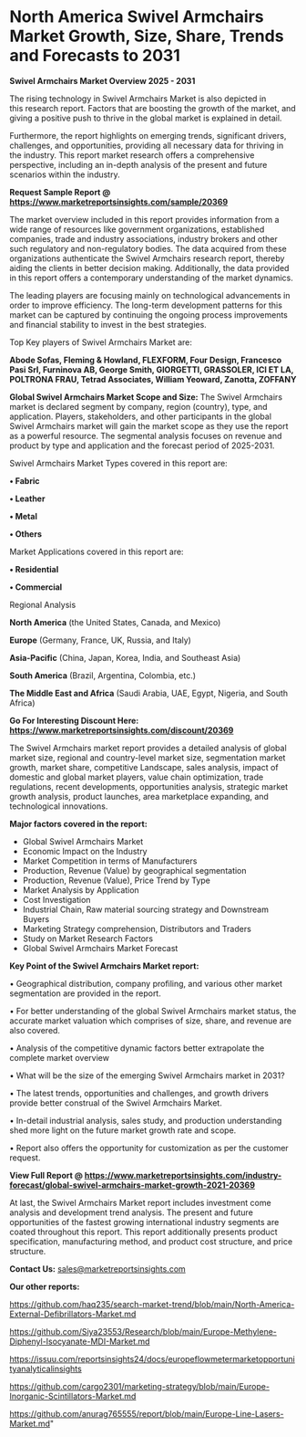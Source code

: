 # North America Swivel Armchairs Market Growth, Size, Share, Trends and Forecasts to 2031

<Strong> Swivel Armchairs Market Overview 2025 - 2031</strong>

The rising technology in Swivel Armchairs Market is also depicted in this research report. Factors that are boosting the growth of the market, and giving a positive push to thrive in the global market is explained in detail.

Furthermore, the report highlights on emerging trends, significant drivers, challenges, and opportunities, providing all necessary data for thriving in the industry. This report market research offers a comprehensive perspective, including an in-depth analysis of the present and future scenarios within the industry.

<strong>Request Sample Report @ <a href=https://www.marketreportsinsights.com/sample/20369>https://www.marketreportsinsights.com/sample/20369</a></strong>

The market overview included in this report provides information from a wide range of resources like government organizations, established companies, trade and industry associations, industry brokers and other such regulatory and non-regulatory bodies. The data acquired from these organizations authenticate the Swivel Armchairs research report, thereby aiding the clients in better decision making. Additionally, the data provided in this report offers a contemporary understanding of the market dynamics.

The leading players are focusing mainly on technological advancements in order to improve efficiency. The long-term development patterns for this market can be captured by continuing the ongoing process improvements and financial stability to invest in the best strategies.

Top Key players of Swivel Armchairs Market are:

<strong>Abode Sofas, Fleming & Howland, FLEXFORM, Four Design, Francesco Pasi Srl, Furninova AB, George Smith, GIORGETTI, GRASSOLER, ICI ET LA, POLTRONA FRAU, Tetrad Associates, William Yeoward, Zanotta, ZOFFANY</strong>

<strong><b>Global Swivel Armchairs Market Scope and Size:</b></strong>
The Swivel Armchairs market is declared segment by company, region (country), type, and application. Players, stakeholders, and other participants in the global Swivel Armchairs market will gain the market scope as they use the report as a powerful resource. The segmental analysis focuses on revenue and product by type and application and the forecast period of 2025-2031.

Swivel Armchairs Market Types covered in this report are:

<strong>• Fabric

• Leather

• Metal

• Others</strong>

Market Applications covered in this report are:

<strong>• Residential

• Commercial</strong> 

Regional Analysis

<strong>North America</strong> (the United States, Canada, and Mexico)

<strong>Europe</strong> (Germany, France, UK, Russia, and Italy)

<strong>Asia-Pacific</strong> (China, Japan, Korea, India, and Southeast Asia)

<strong>South America</strong> (Brazil, Argentina, Colombia, etc.)

<strong>The Middle East and Africa</strong> (Saudi Arabia, UAE, Egypt, Nigeria, and South Africa)

<strong>Go For Interesting Discount Here: <a href=https://www.marketreportsinsights.com/discount/20369>https://www.marketreportsinsights.com/discount/20369</a></strong>

The Swivel Armchairs market report provides a detailed analysis of global market size, regional and country-level market size, segmentation market growth, market share, competitive Landscape, sales analysis, impact of domestic and global market players, value chain optimization, trade regulations, recent developments, opportunities analysis, strategic market growth analysis, product launches, area marketplace expanding, and technological innovations.

<strong><b>Major factors covered in the report:</b></strong>
<ul>
  <li>Global Swivel Armchairs Market </li>
  <li>Economic Impact on the Industry</li>
  <li>Market Competition in terms of Manufacturers</li>
  <li>Production, Revenue (Value) by geographical segmentation</li>
  <li>Production, Revenue (Value), Price Trend by Type</li>
  <li>Market Analysis by Application</li>
  <li>Cost Investigation</li>
  <li>Industrial Chain, Raw material sourcing strategy and Downstream Buyers</li>
  <li>Marketing Strategy comprehension, Distributors and Traders</li>
  <li>Study on Market Research Factors</li>
  <li>Global Swivel Armchairs Market Forecast</li>
</ul>

<strong><b>Key Point of the Swivel Armchairs Market report:</b></strong>

• Geographical distribution, company profiling, and various other market segmentation are provided in the report.

• For better understanding of the global Swivel Armchairs market status, the accurate market valuation which comprises of size, share, and revenue are also covered.

• Analysis of the competitive dynamic factors better extrapolate the complete market overview

• What will be the size of the emerging Swivel Armchairs market in 2031?

• The latest trends, opportunities and challenges, and growth drivers provide better construal of the Swivel Armchairs Market.

• In-detail industrial analysis, sales study, and production understanding shed more light on the future market growth rate and scope.

• Report also offers the opportunity for customization as per the customer request.

<strong><b>View Full Report @ <a href=https://www.marketreportsinsights.com/industry-forecast/global-swivel-armchairs-market-growth-2021-20369>https://www.marketreportsinsights.com/industry-forecast/global-swivel-armchairs-market-growth-2021-20369</a></b></strong>


At last, the Swivel Armchairs Market report includes investment come analysis and development trend analysis. The present and future opportunities of the fastest growing international industry segments are coated throughout this report. This report additionally presents product specification, manufacturing method, and product cost structure, and price structure.

<strong>Contact Us:</strong>
sales@marketreportsinsights.com

<strong>Our other reports:</strong>

<a href=https://github.com/haq235/search-market-trend/blob/main/North-America-External-Defibrillators-Market.md>https://github.com/haq235/search-market-trend/blob/main/North-America-External-Defibrillators-Market.md</a>

<a href=https://github.com/Siya23553/Research/blob/main/Europe-Methylene-Diphenyl-Isocyanate-MDI-Market.md>https://github.com/Siya23553/Research/blob/main/Europe-Methylene-Diphenyl-Isocyanate-MDI-Market.md</a>

<a href=https://issuu.com/reportsinsights24/docs/europeflowmetermarketopportunityanalyticalinsights>https://issuu.com/reportsinsights24/docs/europeflowmetermarketopportunityanalyticalinsights</a>

<a href=https://github.com/cargo2301/marketing-strategy/blob/main/Europe-Inorganic-Scintillators-Market.md>https://github.com/cargo2301/marketing-strategy/blob/main/Europe-Inorganic-Scintillators-Market.md</a>

<a href=https://github.com/anurag765555/report/blob/main/Europe-Line-Lasers-Market.md>https://github.com/anurag765555/report/blob/main/Europe-Line-Lasers-Market.md</a>"
